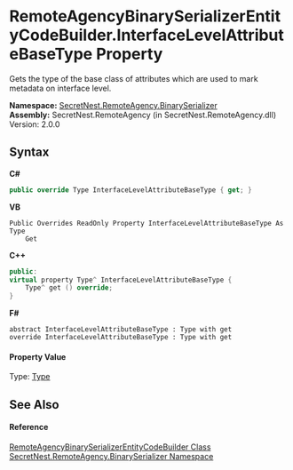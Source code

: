 # RemoteAgencyBinarySerializerEntityCodeBuilder.InterfaceLevelAttributeBaseType Property 
 

Gets the type of the base class of attributes which are used to mark metadata on interface level.

**Namespace:**&nbsp;<a href="N_SecretNest_RemoteAgency_BinarySerializer">SecretNest.RemoteAgency.BinarySerializer</a><br />**Assembly:**&nbsp;SecretNest.RemoteAgency (in SecretNest.RemoteAgency.dll) Version: 2.0.0

## Syntax

**C#**<br />
``` C#
public override Type InterfaceLevelAttributeBaseType { get; }
```

**VB**<br />
``` VB
Public Overrides ReadOnly Property InterfaceLevelAttributeBaseType As Type
	Get
```

**C++**<br />
``` C++
public:
virtual property Type^ InterfaceLevelAttributeBaseType {
	Type^ get () override;
}
```

**F#**<br />
``` F#
abstract InterfaceLevelAttributeBaseType : Type with get
override InterfaceLevelAttributeBaseType : Type with get
```


#### Property Value
Type: <a href="https://docs.microsoft.com/dotnet/api/system.type" target="_blank">Type</a>

## See Also


#### Reference
<a href="T_SecretNest_RemoteAgency_BinarySerializer_RemoteAgencyBinarySerializerEntityCodeBuilder">RemoteAgencyBinarySerializerEntityCodeBuilder Class</a><br /><a href="N_SecretNest_RemoteAgency_BinarySerializer">SecretNest.RemoteAgency.BinarySerializer Namespace</a><br />